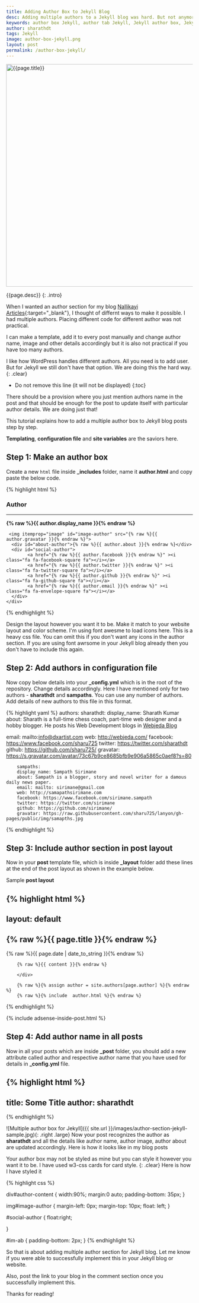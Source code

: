 ```yaml
---
title: Adding Author Box to Jekyll Blog
desc: Adding multiple authors to a Jekyll blog was hard. But not anymore. Learn how to add an author box to your Jekyll blog with these easy steps. You can also create a nice author section for your Jekyll blog using this method.
keywords: author box Jekyll, author tab Jekyll, Jekyll author box, Jekyll author section
author: sharathdt
tags: Jekyll
image: author-box-jekyll.png
layout: post
permalink: /author-box-jekyll/
---
```


<img width="600px" max-height="375px" alt="{{page.title}}" title="{{page.title}}" itemprop="thumbnailUrl" class="left half noborder" src="/thumbs/{{page.image}}">

<i class="fa fa-quote-left fa-3x fa-pull-left fa-border"></i>{{page.desc}}
{: .intro}

When I wanted an author section for my blog [Nallikayi Articles](https://articles.nallikayi.com){:target="_blank"}, I thought of differnt ways to make it possible. I had multiple authors. Placing different code for different author was not practical.

I can make a template, add it to every post manually and change author name, image and other details accordingly but it is also not practical if you have too many authors. 

I like how WordPress handles different authors. All you need is to add user. But for Jekyll we still don't have that option. We are doing this the hard way.
{: .clear}


* Do not remove this line (it will not be displayed) 
{:toc}


There should be a provision where you just mention authors name in the post and that should be enough for the post to update itself with particular author details. We are doing just that!

This tutorial explains how to add a multiple author box to Jekyll blog posts step by step.

**Templating**, **configuration file** and **site variables** are the saviors here.

## Step 1: Make an author box

Create a new ```html``` file inside **_includes** folder, name it **author.html** and copy paste the below code.


{% highlight html %}
<link rel="stylesheet" href="https://maxcdn.bootstrapcdn.com/font-awesome/4.5.0/css/font-awesome.min.css">

<div class="w3-card-2">
  <div id="author-content">
    <h3>Author</h3>
    <hr>
     <div itemprop="author" id="name-author"><strong>{% raw %}{{ author.display_name }}{% endraw %}</strong></div>

     <img itemprop="image" id="image-author" src="{% raw %}{{ author.gravatar }}{% endraw %}">
      <div id="about-author">{% raw %}{{ author.about }}{% endraw %}</div>
      <div id="social-author"> 
            <a href="{% raw %}{{ author.facebook }}{% endraw %}" ><i class="fa fa-facebook-square fa"></i></a>
            <a href="{% raw %}{{ author.twitter }}{% endraw %}" ><i class="fa fa-twitter-square fa"></i></a>
            <a href="{% raw %}{{ author.github }}{% endraw %}" ><i class="fa fa-github-square fa"></i></a>
            <a href="{% raw %}{{ author.email }}{% endraw %}" ><i class="fa fa-envelope-square fa"></i></a>
      </div>
    </div>
</div>
{% endhighlight %}

Design the layout however you want it to be. Make it match to your website layout and color scheme. I'm using font awesme to load icons here. This is a heavy css file. You can omit this if you don't want any icons in the author section. If you are using font awrsome in your Jekyll blog already then you don't have to include this again.

## Step 2: Add authors in configuration file

Now copy below details into your **_config.yml** which is in the root of the repository. Change details accordingly. Here I have mentioned only for two authors - **sharathdt** and **sampaths**. You can use any number of authors. Add details of new authors to this file in this format.

{% highlight yaml %}
authors:
      sharathdt:
        display_name: Sharath Kumar
        about: Sharath is a full-time chess coach, part-time web designer and a hobby blogger. He posts his Web Development blogs in <a href="http://blog.webjeda.com" >Webjeda Blog</a></p>
        email: mailto:info@dxartist.com
        web: http://webjeda.com/
        facebook: https://www.facebook.com/sharu725
        twitter: https://twitter.com/sharathdt
        github: https://github.com/sharu725/
        gravatar: https://s.gravatar.com/avatar/73c67b9ce8685bfb9e906a5865c0aef8?s=80
        
        
        sampaths:
        display_name: Sampath Sirimane
        about: Sampath is a blogger, story and novel writer for a damous daily news paper.
        email: mailto: sirimane@gmail.com
        web: http://samapathsirimane.com
        facebook: https://www.facebook.com/sirimane.sampath
        twitter: https://twitter.com/sirimane
        github: https://github.com/sirimane/
        gravatar: https://raw.githubusercontent.com/sharu725/lanyon/gh-pages/public/img/samapths.jpg        
{% endhighlight %}

## Step 3: Include author section in post layout

Now in your **post** template file, which is inside **_layout** folder add these lines at the end of the post layout as shown in the example below.

 Sample **post layout**
 
{% highlight html %}
---
layout: default
---

<article id="post-page" >
        <h2>{% raw %}{{ page.title }}{% endraw %}</h2>        
        <time datetime="{% raw %}{{ page.date | date_to_xmlschema }}{% endraw %}" class="by-line" >{% raw %}{{ page.date | date_to_string }}{% endraw %}</time>
        <div class="content" >

        {% raw %}{{ content }}{% endraw %}
        
        </div>
    
        {% raw %}{% assign author = site.authors[page.author] %}{% endraw %}
        {% raw %}{% include  author.html %}{% endraw %}
        
        
</article>
 {% endhighlight %}


{% include adsense-inside-post.html %}


## Step 4: Add author name in all posts
Now in all your posts which are inside **_post** folder, you should add a new attribute called author and respective author name that you have used for details in **_config.yml** file.

{% highlight html %}
---
title: Some Title
author: sharathdt
---
{% endhighlight %}

![Multiple author box for Jekyll]({{ site.url }}/images/author-section-jekyll-sample.jpg){: .right .large}
Now your post recognizes the author as **sharathdt** and all the details like author name, author image, author about are updated accordingly. Here is how it looks like in my blog posts

Your author box may not be styled as mine but you can style it however you want it to be. I have used w3-css cards for card style.
{: .clear}
Here is how I have styled it

{% highlight css %}
<link rel="stylesheet" href="http://www.w3schools.com/lib/w3.css">

div#author-content {
    width:90%;
    margin:0 auto;
    padding-bottom: 35px;
}

img#image-author {
    margin-left: 0px;
    margin-top: 10px;
    float: left;
}

#social-author {
    float:right;    

}

#im-ab {
    padding-bottom: 2px;
}
{% endhighlight %}

So that is about adding multiple author section for Jekyll blog. Let me know if you were able to successfully implement this in your Jekyll blog or website. 

Also, post the link to your blog in the comment section once you successfully implement this. 

Thanks for reading!
